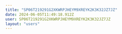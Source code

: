 ```yaml
---
title: "SP06T219291G2XKWRPJHEYM9XREYK2K3K32JZ7JZ"
date: 2024-06-05T11:49:18.912Z
user: SP06T219291G2XKWRPJHEYM9XREYK2K3K32JZ7JZ
layout: "users"
---
```

    